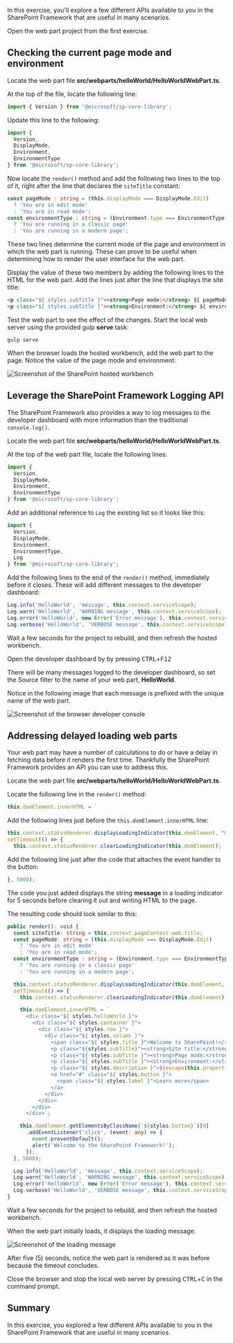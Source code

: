 In this exercise, you'll explore a few different APIs available to you in the SharePoint Framework that are useful in many scenarios.

Open the web part project from the first exercise.

## Checking the current page mode and environment

Locate the web part file **src/webparts/helloWorld/HelloWorldWebPart.ts**.

At the top of the file, locate the following line:

```typescript
import { Version } from '@microsoft/sp-core-library';
```

Update this line to the following:

```typescript
import {
  Version,
  DisplayMode,
  Environment,
  EnvironmentType
} from '@microsoft/sp-core-library';
```

Now locate the `render()` method and add the following two lines to the top of it, right after the line that declares the `siteTitle` constant:

```typescript
const pageMode : string = (this.displayMode === DisplayMode.Edit)
  ? 'You are in edit mode'
  : 'You are in read mode';
const environmentType : string = (Environment.type === EnvironmentType.ClassicSharePoint)
  ? 'You are running in a classic page'
  : 'You are running in a modern page';
```

These two lines determine the current mode of the page and environment in which the web part is running. These can prove to be useful when determining how to render the user interface for the web part.

Display the value of these two members by adding the following lines to the HTML for the web part. Add the lines just after the line that displays the site title:

```html
<p class="${ styles.subTitle }"><strong>Page mode:</strong> ${ pageMode }</p>
<p class="${ styles.subTitle }"><strong>Environment:</strong> ${ environmentType }</p>
```

Test the web part to see the effect of the changes. Start the local web server using the provided gulp **serve** task:

```console
gulp serve
```

When the browser loads the hosted workbench, add the web part to the page. Notice the value of the page mode and environment:

![Screenshot of the SharePoint hosted workbench](../media/07-web-part-01.png)

## Leverage the SharePoint Framework Logging API

The SharePoint Framework also provides a way to log messages to the developer dashboard with more information than the traditional `console.log()`.

Locate the web part file **src/webparts/helloWorld/HelloWorldWebPart.ts**.

At the top of the web part file, locate the following lines:

```typescript
import {
  Version,
  DisplayMode,
  Environment,
  EnvironmentType
} from '@microsoft/sp-core-library';
```

Add an additional reference to `Log` the existing list so it looks like this:

```typescript
import {
  Version,
  DisplayMode,
  Environment,
  EnvironmentType,
  Log
} from '@microsoft/sp-core-library';
```

Add the following lines to the end of the `render()` method, immediately before it closes. These will add different messages to the developer dashboard:

```typescript
Log.info('HelloWorld', 'message', this.context.serviceScope);
Log.warn('HelloWorld', 'WARNING message', this.context.serviceScope);
Log.error('HelloWorld', new Error('Error message'), this.context.serviceScope);
Log.verbose('HelloWorld', 'VERBOSE message', this.context.serviceScope);
```

Wait a few seconds for the project to rebuild, and then refresh the hosted workbench.

Open the developer dashboard by by pressing <kbd>CTRL</kbd>+<kbd>F12</kbd>

There will be many messages logged to the developer dashboard, so set the Source filter to the name of your web part, **HelloWorld**.

Notice in the following image that each message is prefixed with the unique name of the web part.

![Screenshot of the browser developer console](../media/07-web-part-03.png)

## Addressing delayed loading web parts

Your web part may have a number of calculations to do or have a delay in fetching data before it renders the first time. Thankfully the SharePoint Framework provides an API you can use to address this.

Locate the web part file **src/webparts/helloWorld/HelloWorldWebPart.ts**.

Locate the following line in the `render()` method:

```typescript
this.domElement.innerHTML = `
```

Add the following lines just before the `this.domElement.innerHTML` line:

```typescript
this.context.statusRenderer.displayLoadingIndicator(this.domElement, "message");
setTimeout(() => {
  this.context.statusRenderer.clearLoadingIndicator(this.domElement);
```

Add the following line just after the code that attaches the event handler to the button:

```typescript
}, 5000);
```

The code you just added displays the string **message** in a loading indicator for 5 seconds before clearing it out and writing HTML to the page.

The resulting code should look similar to this:

```typescript
public render(): void {
  const siteTitle: string = this.context.pageContext.web.title;
  const pageMode: string = (this.displayMode === DisplayMode.Edit)
    ? 'You are in edit mode'
    : 'You are in read mode';
  const environmentType : string = (Environment.type === EnvironmentType.ClassicSharePoint)
    ? 'You are running in a classic page'
    : 'You are running in a modern page';

  this.context.statusRenderer.displayLoadingIndicator(this.domElement, "message");
  setTimeout(() => {
    this.context.statusRenderer.clearLoadingIndicator(this.domElement);

    this.domElement.innerHTML = `
      <div class="${ styles.helloWorld }">
        <div class="${ styles.container }">
          <div class="${ styles.row }">
            <div class="${ styles.column }">
              <span class="${ styles.title }">Welcome to SharePoint!</span>
              <p class="${styles.subTitle}"><strong>Site title:</strong> ${siteTitle}</p>
              <p class="${ styles.subTitle }"><strong>Page mode:</strong> ${ pageMode }</p>
              <p class="${ styles.subTitle }"><strong>Environment:</strong> ${ environmentType }</p>
              <p class="${ styles.description }">${escape(this.properties.description)}</p>
              <a href="#" class="${ styles.button }">
                <span class="${ styles.label }">Learn more</span>
              </a>
            </div>
          </div>
        </div>
      </div>`;

    this.domElement.getElementsByClassName(`${styles.button}`)[0]
      .addEventListener('click', (event: any) => {
        event.preventDefault();
        alert('Welcome to the SharePoint Framework!');
      });
  }, 5000);

  Log.info('HelloWorld', 'message', this.context.serviceScope);
  Log.warn('HelloWorld', 'WARNING message', this.context.serviceScope);
  Log.error('HelloWorld', new Error('Error message'), this.context.serviceScope);
  Log.verbose('HelloWorld', 'VERBOSE message', this.context.serviceScope);
}
```

Wait a few seconds for the project to rebuild, and then refresh the hosted workbench.

When the web part initially loads, it displays the loading message:

![Screenshot of the loading message](../media/07-web-part-04.png)

After five (5) seconds, notice the web part is rendered as it was before because the timeout concludes.

Close the browser and stop the local web server by pressing <kbd>CTRL</kbd>+<kbd>C</kbd> in the command prompt.

## Summary

In this exercise, you explored a few different APIs available to you in the SharePoint Framework that are useful in many scenarios.
